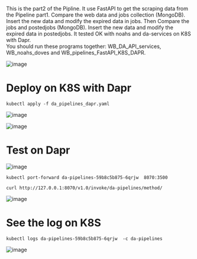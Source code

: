 This is the part2 of the Pipline. It use FastAPI to get the scraping data from the Pipeline part1.
Compare the web data and jobs collection (MongoDB). Insert the new data and modify the expired data in jobs.
Then Compare the jobs and postedjobs (MongoDB). Insert the new data and modify the expired data in postedjobs.
It tested OK with noahs and da-services on K8S with Dapr.     
You should run these programs together: WB_DA_API_services, WB_noahs_doves and WB_pipelines_FastAPI_K8S_DAPR.    

![image](https://user-images.githubusercontent.com/75282285/150705537-a7460908-22c1-4d0f-a511-396cb4fc4739.png)


# Deploy on K8S with Dapr
```
kubectl apply -f da_pipelines_dapr.yaml 
```
![image](https://user-images.githubusercontent.com/75282285/150704611-9919144d-e88d-4b2f-a720-69b86eefd142.png)


![image](https://user-images.githubusercontent.com/75282285/150704632-8201d74e-bf81-4c4a-9d78-aa20cd3d8be7.png)


# Test on Dapr

![image](https://user-images.githubusercontent.com/75282285/150704701-35bdb187-6695-4741-ad54-52b8ebe036bc.png)

~~~
kubectl port-forward da-pipelines-59b8c5b875-6qrjw  8070:3500
~~~

```
curl http://127.0.0.1:8070/v1.0/invoke/da-pipelines/method/
````
![image](https://user-images.githubusercontent.com/75282285/150704586-2085035a-79cb-4d97-bbcc-2eb84fd1d223.png)

# See the log on K8S
```
kubectl logs da-pipelines-59b8c5b875-6qrjw  -c da-pipelines
```
![image](https://user-images.githubusercontent.com/75282285/150704684-1b5ed55b-ae83-452f-a002-4ec0fa5fe2b4.png)

 
